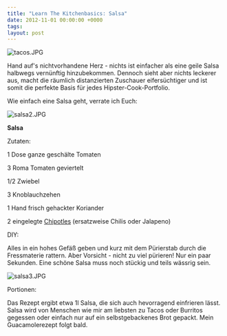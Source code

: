 ```yaml
---
title: "Learn The Kitchenbasics: Salsa"
date: 2012-11-01 00:00:00 +0000
tags: 
layout: post
---
```

<img src="/content/images/tacos.JPG" alt="tacos.JPG" />

Hand auf's nichtvorhandene Herz - nichts ist einfacher als eine geile Salsa halbwegs vernünftig hinzubekommen. Dennoch sieht aber nichts leckerer aus, macht die räumlich distanzierten Zuschauer eifersüchtiger und ist somit die perfekte Basis für jedes Hipster-Cook-Portfolio.

Wie einfach eine Salsa geht, verrate ich Euch:

<img src="/content/images/salsa2.JPG" alt="salsa2.JPG" />

<strong>Salsa</strong>


Zutaten:

1 Dose ganze geschälte Tomaten

3 Roma Tomaten geviertelt

1/2 Zwiebel

3 Knoblauchzehen

1 Hand frisch gehackter Koriander


2 eingelegte <a href="http://www.lacostena.com.mx/chipotlesadobados.html?page=7">Chipotles</a> (ersatzweise Chilis oder Jalapeno)

DIY:

Alles in ein hohes Gefäß geben und kurz mit dem Pürierstab durch die Fressmaterie rattern. Aber Vorsicht - nicht zu viel pürieren! Nur ein paar Sekunden. Eine schöne Salsa muss noch stückig und teils wässrig sein. 

<img src="/content/images/salsa3.JPG" alt="salsa3.JPG" />

Portionen:

Das Rezept ergibt etwa 1l Salsa, die sich auch hevorragend einfrieren lässt. Salsa wird von Menschen wie mir am liebsten zu Tacos oder Burritos gegessen oder einfach nur auf ein selbstgebackenes Brot gepackt. Mein Guacamolerezept folgt bald.



